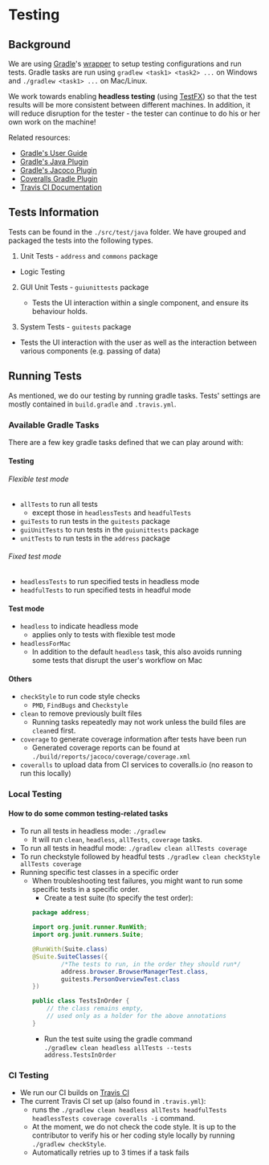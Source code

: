 # Testing

## Background
We are using [Gradle](https://docs.gradle.org/)'s [wrapper](https://docs.gradle.org/current/userguide/gradle_wrapper.html) to setup testing configurations and run tests.
Gradle tasks are run using `gradlew <task1> <task2> ...` on Windows and `./gradlew <task1> ...` on Mac/Linux.

We work towards enabling **headless testing** (using [TestFX](https://github.com/TestFX/TestFX)) so that the test results will be more consistent between different machines. In addition, it will reduce disruption for the tester - the tester can continue to do his or her own work on the machine!

Related resources:
 - [Gradle's User Guide](https://docs.gradle.org/current/userguide/userguide.html)
  - [Gradle's Java Plugin](https://docs.gradle.org/current/userguide/java_plugin.html)
  - [Gradle's Jacoco Plugin](https://docs.gradle.org/current/userguide/jacoco_plugin.html)
 - [Coveralls Gradle Plugin](https://github.com/kt3k/coveralls-gradle-plugin)
 - [Travis CI Documentation](https://docs.travis-ci.com/)


## Tests Information

Tests can be found in the `./src/test/java` folder. We have grouped and packaged the tests into the following types.

1. Unit Tests - `address` and `commons` package
  - Logic Testing

2. GUI Unit Tests - `guiunittests` package
    - Tests the UI interaction within a single component, and ensure its behaviour holds.

3. System Tests - `guitests` package
  - Tests the UI interaction with the user as well as the interaction between various components (e.g. passing of data)

## Running Tests

As mentioned, we do our testing by running gradle tasks.
Tests' settings are mostly contained in `build.gradle` and `.travis.yml`.

### Available Gradle Tasks
There are a few key gradle tasks defined that we can play around with:  
#### Testing
###### Flexible test mode
- `allTests` to run all tests
  - except those in `headlessTests` and `headfulTests`
- `guiTests` to run tests in the `guitests` package
- `guiUnitTests` to run tests in the `guiunittests` package
- `unitTests` to run tests in the `address` package

###### Fixed test mode
- `headlessTests` to run specified tests in headless mode
- `headfulTests` to run specified tests in headful mode


#### Test mode
- `headless` to indicate headless mode
  - applies only to tests with flexible test mode
- `headlessForMac`
  - In addition to the default `headless` task, this also avoids running some tests that disrupt the user's workflow on Mac

#### Others
- `checkStyle` to run code style checks
  - `PMD`, `FindBugs` and `Checkstyle`
- `clean` to remove previously built files
    - Running tasks repeatedly may not work unless the build files are `clean`ed first.
- `coverage` to generate coverage information after tests have been run
  - Generated coverage reports can be found at `./build/reports/jacoco/coverage/coverage.xml`
- `coveralls` to upload data from CI services to coveralls.io (no reason to run this locally)

### Local Testing
#### How to do some common testing-related tasks
- To run all tests in headless mode: `./gradlew`
  - It will run `clean`, `headless`, `allTests`, `coverage` tasks.
- To run all tests in headful mode: `./gradlew clean allTests coverage`
- To run checkstyle followed by headful tests `./gradlew clean checkStyle allTests coverage`
- Running specific test classes in a specific order
  - When troubleshooting test failures,
  you might want to run some specific tests in a specific order.  
    - Create a test suite (to specify the test order):
     ```java
     package address;

     import org.junit.runner.RunWith;
     import org.junit.runners.Suite;

     @RunWith(Suite.class)
     @Suite.SuiteClasses({
             /*The tests to run, in the order they should run*/
             address.browser.BrowserManagerTest.class,
             guitests.PersonOverviewTest.class
     })

     public class TestsInOrder {
         // the class remains empty,
         // used only as a holder for the above annotations
     }
     ```
    - Run the test suite using the gradle command <br>
   `./gradlew clean headless allTests --tests address.TestsInOrder`


### CI Testing
- We run our CI builds on [Travis CI](https://travis-ci.org/HubTurbo/addressbook)
- The current Travis CI set up (also found in `.travis.yml`):
  - runs the `./gradlew clean headless allTests headfulTests headlessTests coverage coveralls -i` command.
  - At the moment, we do not check the code style. It is up to the contributor to verify his or her coding style locally by running `./gradlew checkStyle`.
  - Automatically retries up to 3 times if a task fails
